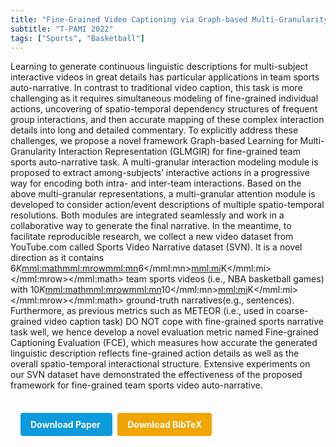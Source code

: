 ```yaml
---
title: "Fine-Grained Video Captioning via Graph-based Multi-Granularity Interaction Learning"
subtitle: "T-PAMI 2022"
tags: ["Sports", "Basketball"]
---
```


Learning to generate continuous linguistic descriptions for multi-subject interactive videos in great details has particular applications in team sports auto-narrative. In contrast to traditional video caption, this task is more challenging as it requires simultaneous modeling of fine-grained individual actions, uncovering of spatio-temporal dependency structures of frequent group interactions, and then accurate mapping of these complex interaction details into long and detailed commentary. To explicitly address these challenges, we propose a novel framework <italic>Graph-based Learning for Multi-Granularity Interaction Representation (GLMGIR)</italic> for fine-grained team sports auto-narrative task. A multi-granular interaction modeling module is proposed to extract among-subjects&#x2019; interactive actions in a progressive way for encoding both intra- and inter-team interactions. Based on the above multi-granular representations, a multi-granular attention module is developed to consider action/event descriptions of multiple spatio-temporal resolutions. Both modules are integrated seamlessly and work in a collaborative way to generate the final narrative. In the meantime, to facilitate reproducible research, we collect a new video dataset from <italic>YouTube.com</italic> called Sports Video Narrative dataset (SVN). It is a novel direction as it contains <inline-formula><tex-math notation="LaTeX">$6K$</tex-math><alternatives><mml:math><mml:mrow><mml:mn>6</mml:mn><mml:mi>K</mml:mi></mml:mrow></mml:math><inline-graphic xlink:href="zhuang-ieq1-2946823.gif"/></alternatives></inline-formula> team sports videos (i.e., NBA basketball games) with <inline-formula><tex-math notation="LaTeX">$10K$</tex-math><alternatives><mml:math><mml:mrow><mml:mn>10</mml:mn><mml:mi>K</mml:mi></mml:mrow></mml:math><inline-graphic xlink:href="zhuang-ieq2-2946823.gif"/></alternatives></inline-formula> ground-truth narratives(e.g., sentences). Furthermore, as previous metrics such as METEOR (i.e., used in coarse-grained video caption task) DO NOT cope with fine-grained sports narrative task well, we hence develop a novel evaluation metric named Fine-grained Captioning Evaluation (FCE), which measures how accurate the generated linguistic description reflects fine-grained action details as well as the overall spatio-temporal interactional structure. Extensive experiments on our SVN dataset have demonstrated the effectiveness of the proposed framework for fine-grained team sports video auto-narrative.


<div style="margin-top: 1rem; padding: 1rem; display: inline-block;">

  <a href="https://doi.org/10.1109/TPAMI.2019.2946823" target="_blank" style="background-color: #0d9bdc; color: white; padding: 10px 16px; margin-right: 8px; text-decoration: none; border-radius: 4px; font-weight: bold;">
    Download Paper
  </a>

  <a href="../bib/fine-grained-video-captioning-via-graph-based-multi-granularity-interaction-learning.bib" download style="background-color: #f0a500; color: white; padding: 10px 16px; text-decoration: none; border-radius: 4px; font-weight: bold;">
    Download BibTeX
  </a>

</div>
